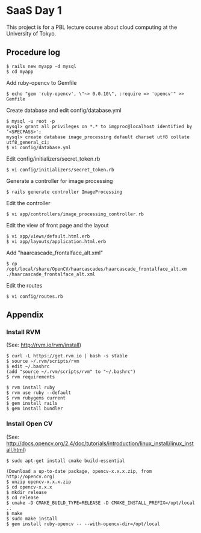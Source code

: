 # SaaS Day 1
This project is for a PBL lecture course about cloud computing at the University of Tokyo.


## Procedure log
    $ rails new myapp -d mysql
    $ cd myapp
Add ruby-opencv to Gemfile

    $ echo "gem 'ruby-opencv', \"~> 0.0.10\", :require => 'opencv'" >> Gemfile
Create database and edit config/database.yml

    $ mysql -u root -p
    mysql> grant all privileges on *.* to imgproc@localhost identified by ’<SPECPASS>';
    mysql> create database image_processing default charset utf8 collate utf8_general_ci;
    $ vi config/database.yml
Edit config/initializers/secret_token.rb

    $ vi config/initializers/secret_token.rb
Generate a controller for image processing

    $ rails generate controller ImageProcessing 
Edit the controller

    $ vi app/controllers/image_processing_controller.rb
Edit the view of front page and the layout

    $ vi app/views/default.html.erb
    $ vi app/layouts/application.html.erb
Add "haarcascade_frontalface_alt.xml"

    $ cp /opt/local/share/OpenCV/haarcascades/haarcascade_frontalface_alt.xm ./haarcascade_frontalface_alt.xml
Edit the routes

    $ vi config/routes.rb

## Appendix
### Install RVM
(See: http://rvm.io/rvm/install)

    $ curl -L https://get.rvm.io | bash -s stable
    $ source ~/.rvm/scripts/rvm
    $ edit ~/.bashrc
    (add "source ~/.rvm/scripts/rvm" to "~/.bashrc")
    $ rvm requirements

    $ rvm install ruby
    $ rvm use ruby --default
    $ rvm rubygems current
    $ gem install rails
    $ gem install bundler

### Install Open CV
(See: http://docs.opencv.org/2.4/doc/tutorials/introduction/linux_install/linux_install.html)

    $ sudo apt-get install cmake build-essential

    (Download a up-to-date package, opencv-x.x.x.zip, from http://opencv.org)
    $ unzip opencv-x.x.x.zip
    $ cd opencv-x.x.x
    $ mkdir release
    $ cd release
    $ cmake -D CMAKE_BUILD_TYPE=RELEASE -D CMAKE_INSTALL_PREFIX=/opt/local ..
    $ make
    $ sudo make install
    $ gem install ruby-opencv -- --with-opencv-dir=/opt/local

